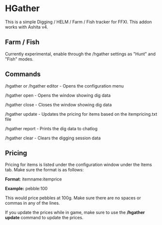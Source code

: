 # HGather
This is a simple Digging / HELM / Farm / Fish tracker for FFXI. This addon works with Ashita v4. 

## Farm / Fish
Currently experimental, enable through the /hgather settings as "Hunt" and "Fish" modes.

## Commands
/hgather or /hgather editor - Opens the configuration menu

/hgather open - Opens the window showing dig data

/hgather close - Closes the window showing dig data

/hgather update - Updates the pricing for items based on the itempricing.txt file

/hgather report - Prints the dig data to chatlog

/hgather clear - Clears the digging session data

## Pricing
Pricing for items is listed under the configuration window under the Items tab. Make sure the format is as follows:

**Format**: itemname:itemprice

**Example:** pebble:100

This would price pebbles at 100g.  Make sure there are no spaces or commas in any of the lines.

If you update the prices while in game, make sure to use the **/hgather update** command to update the prices.

